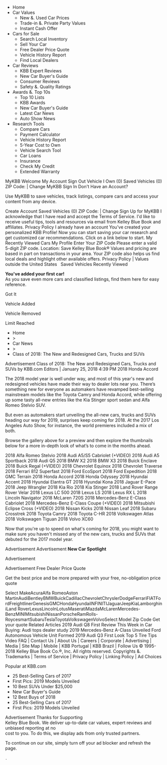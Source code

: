 *   Home
*   Car Values
    *   New &. Used Car Prices
    *   Trade-in &. Private Party Values
    *   Instant Cash Offer
*   Cars for Sale
    *   Search Local Inventory
    *   Sell Your Car
    *   Free Dealer Price Quote
    *   Vehicle History Report
    *   Find Local Dealers
*   Car Reviews
    *   KBB Expert Reviews
    *   New Car Buyer's Guide
    *   Consumer Reviews
    *   Safety &. Quality Ratings
*   Awards &. Top 10s
    *   Top 10 Lists
    *   KBB Awards
    *   New Car Buyer's Guide
    *   Latest Car News
    *   Auto Show News
*   Research Tools
    *   Compare Cars
    *   Payment Calculator
    *   Vehicle History Report
    *   5-Year Cost to Own
    *   Vehicle Search Tool
    *   Car Loans
    *   Insurance
    *   Check My Credit
    *   Extended Warranty

MyKBB Welcome My Account Sign Out Vehicle I Own (0) Saved Vehicles (0) ZIP Code: | Change MyKBB Sign In Don't Have an Account?

Use MyKBB to save vehicles, track listings, compare cars and access your content from any device.

Create Account Saved Vehicles (0) ZIP Code: | Change Sign Up for MyKBB I acknowledge that I have read and accept the Terms of Service. I'd like to receive useful tips, tools and resources via email from Kelley Blue Book and affiliates. Privacy Policy I already have an account You've created your personalized KBB Profile! Now you can start saving your car research and get customized car recommendations. Click on a link below to start. My Recently Viewed Cars My Profile Enter Your ZIP Code Please enter a valid 5-digit ZIP code. Location: Save Kelley Blue Book® Values and pricing are based in part on transactions in your area. Your ZIP code also helps us find local deals and highlight other available offers. Privacy Policy | Values outside the United States ﻿ ﻿ Saved Vehicles Recently Viewed

**You've added your first car!**  
As you save even more cars and classified listings, find them here for easy reference.

Got It

Vehicle Added

Vehicle Removed

Limit Reached

*   Home
*   \>
*   Car News
*   \>
*   Class of 2018: The New and Redesigned Cars, Trucks and SUVs

Advertisement Class of 2018: The New and Redesigned Cars, Trucks and SUVs by KBB.com Editors | January 25, 2018 4:39 PM 2018 Honda Accord

The 2018 model year is well under way, and most of this year's new and redesigned vehicles have made their way to dealer lots near you. There’s something new for everyone as automakers have revamped best-selling mainstream models like the Toyota Camry and Honda Accord, while offering up some tasty all-new entries like the Kia Stinger sport sedan and Alfa Romeo Stelvio SUV.

But even as automakers start unveiling the all-new cars, trucks and SUVs heading our way for 2019, surprises keep coming for 2018. At the 2017 Los Angeles Auto Show, for instance, the world premieres included a mix of both. 

Browse the gallery above for a preview and then explore the thumbnails below for a more in-depth look of what’s to come in the months ahead.

2018 Alfa Romeo Stelvio 2018 Audi A5/S5 Cabriolet (+VIDEO) 2018 Audi A5 Sportback 2018 Audi Q5 2018 BMW X2 2018 BMW X3 2018 Buick Enclave 2018 Buick Regal (+VIDEO) 2018 Chevrolet Equinox 2018 Chevrolet Traverse 2018 Ferrari 812 Superfast 2018 Ford EcoSport 2018 Ford Expedition 2018 GMC Terrain 2018 Honda Accord 2018 Honda Odyssey 2018 Hyundai Accent 2018 Hyundai Elantra GT 2018 Hyundai Kona 2018 Jaguar E-Pace 2018 Jeep Wrangler 2018 Kia Rio 2018 Kia Stinger 2018 Land Rover Range Rover Velar 2018 Lexus LC 500 2018 Lexus LS 2018 Lexus RX L 2018 Lincoln Navigator 2018 McLaren 720S 2018 Mercedes-Benz E-Class Cabriolet 2018 Mercedes-Benz E-Class Coupe (+VIDEO) 2018 Mitsubishi Eclipse Cross (+VIDEO) 2018 Nissan Kicks 2018 Nissan Leaf 2018 Subaru Crosstrek 2018 Toyota Camry 2018 Toyota C-HR 2018 Volkswagen Atlas 2018 Volkswagen Tiguan 2018 Volvo XC60

Now that you're up to speed on what's coming for 2018, you might want to make sure you haven't missed any of the new cars, trucks and SUVs that debuted for the 2017 model year. 

Advertisement Advertisement **New Car Spotlight**

Advertisement

Advertisement Free Dealer Price Quote

Get the best price and be more prepared with your free, no-obligation price quote

Select MakeAcuraAlfa RomeoAston MartinAudiBentleyBMWBuickCadillacChevroletChryslerDodgeFerrariFIATFordFreightlinerGenesisGMCHondaHyundaiINFINITIJaguarJeepKiaLamborghiniLand RoverLexusLincolnLotusMaseratiMazdaMcLarenMercedes-BenzMINIMitsubishiNissanPorscheRamRolls-RoycesmartSubaruTeslaToyotaVolkswagenVolvoSelect Model Zip Code Get your quote Related Articles 2019 Audi Q8 First Review This Week in Car Buying: Audi tops dealer study 2019 Mercedes-Benz A-Class Unveiled Ford Autonomous Vehicle Unit Formed 2019 Audi Q3 First Look Top 5 Tire Tips Video FAQ | Contact Us | About Us | Careers | Corporate | Advertising | Media | Site Map | Mobile | KBB Portugal | KBB Brazil | Follow Us © 1995-2018 Kelley Blue Book Co.®, Inc. All rights reserved. Copyrights &. Trademarks | Terms of Service | Privacy Policy | Linking Policy | Ad Choices

Popular at KBB.com

*   25 Best-Selling Cars of 2017
*   First Pics: 2019 Models Unveiled
*   10 Best SUVs Under $25,000
*   New Car Buyer's Guide
*   12 Best Buys of 2018
*   25 Best-Selling Cars of 2017
*   First Pics: 2019 Models Unveiled

Advertisement Thanks for Supporting  
Kelley Blue Book. We deliver up-to-date car values, expert reviews and unbiased reporting at no  
cost to you. To do this, we display ads from only trusted partners.  
  
To continue on our site, simply turn off your ad blocker and refresh the page. <div style="display:inline;"><img height="1" width="1" style="border-style:none;" alt="" src="//googleads.g.doubleclick.net/pagead/viewthroughconversion/1060016584/?guid=ON&script=0"/></div>.